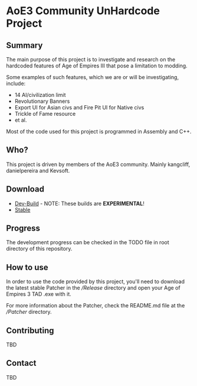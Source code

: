 # AoE3 Community UnHardcode Project

Summary
-------

The main purpose of this project is to investigate and research on the hardcoded features of Age of Empires III that pose a limitation to modding.

Some examples of such features, which we are or will be investigating, include:

* 14 AI/civilization limit
* Revolutionary Banners
* Export UI for Asian civs and Fire Pit UI for Native civs
* Trickle of Fame resource
* et al.

Most of the code used for this project is programmed in Assembly and C++.


Who?
----

This project is driven by members of the AoE3 community. Mainly kangcliff, danielpereira and Kevsoft.

Download
--------
* [Dev-Build](https://ci.appveyor.com/api/projects/KevinW1998/aoe3unhardcoded/artifacts/build-install%2FRelease%2FUHC.zip?job=Configuration%3A+Release) - NOTE: These builds are **EXPERIMENTAL**!
* [Stable](http://aoe3.heavengames.com/downloads/showfile.php?fileid=3776)


Progress
--------

The development progress can be checked in the TODO file in root directory of this repository.


How to use
----------

In order to use the code provided by this project, you'll need to download the latest stable Patcher in the _/Release_ directory and open your Age of Empires 3 TAD .exe with it.

For more information about the Patcher, check the README.md file at the _/Patcher_ directory.


Contributing
-----------------

TBD


Contact
----------

TBD

